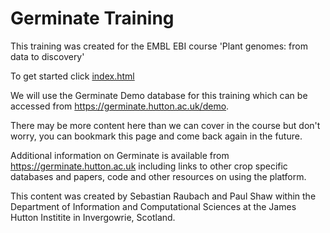 # Germinate Training

This training was created for the EMBL EBI course 'Plant genomes: from data to discovery'

To get started click <a href="index.html">index.html</a>

We will use the Germinate Demo database for this training which can be accessed from https://germinate.hutton.ac.uk/demo.

There may be more content here than we can cover in the course but don't worry, you can bookmark this page and come back again in the future.

Additional information on Germinate is available from https://germinate.hutton.ac.uk including links to other crop specific databases and papers, code and other resources on using the platform.

This content was created by Sebastian Raubach and Paul Shaw within the Department of Information and Computational Sciences at the James Hutton Institite in Invergowrie, Scotland.